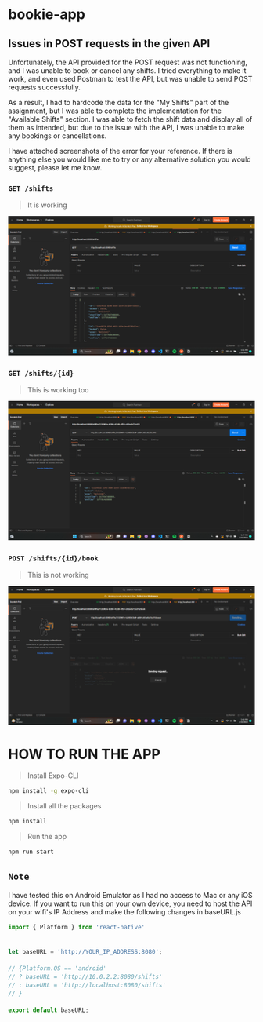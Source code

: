 # bookie-app

## Issues in POST requests in the given API


Unfortunately, the API provided for the POST request was not functioning, and I was unable to book or cancel any shifts. I tried everything to make it work, and even used Postman to test the API, but was unable to send POST requests successfully.

As a result, I had to hardcode the data for the "My Shifts" part of the assignment, but I was able to complete the implementation for the "Available Shifts" section. I was able to fetch the shift data and display all of them as intended, but due to the issue with the API, I was unable to make any bookings or cancellations.

I have attached screenshots of the error for your reference. If there is anything else you would like me to try or any alternative solution you would suggest, please let me know.

### `GET /shifts`

> It is working

![Get Request](https://raw.githubusercontent.com/ayush3982/bookie-app/master/issues/1..png)


### `GET /shifts/{id}`

> This is working too

![Get/shifts/{id} Request](https://raw.githubusercontent.com/ayush3982/bookie-app/master/issues/2.png)

### `POST /shifts/{id}/book`

> This is not working

![POST/shifts/{id}/book Request](https://raw.githubusercontent.com/ayush3982/bookie-app/master/issues/3.png)

# HOW TO RUN THE APP

> Install Expo-CLI

```bash
npm install -g expo-cli
```

> Install all the packages

```bash
npm install
```

> Run the app

```bash
npm run start
```

## `Note`

I have tested this on Android Emulator as I had no access to Mac or any iOS device. If you want to run this on your own device, you need to host the API on your wifi's IP Address and make the following changes in baseURL.js

```javascript
import { Platform } from 'react-native'


let baseURL = 'http://YOUR_IP_ADDRESS:8080';

// {Platform.OS == 'android'
// ? baseURL = 'http://10.0.2.2:8080/shifts'
// : baseURL = 'http://localhost:8080/shifts'
// }

export default baseURL;


